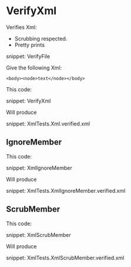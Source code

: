 # VerifyXml

Verifies Xml:

 * Scrubbing respected.
 * Pretty prints

snippet: VerifyFile


Give the following Xml:

```
<body><node>text</node></body>
```

This code:

snippet: VerifyXml

Will produce

snippet: XmlTests.Xml.verified.xml


## IgnoreMember

This code:

snippet: XmlIgnoreMember

Will produce

snippet: XmlTests.XmlIgnoreMember.verified.xml


## ScrubMember

This code:

snippet: XmlScrubMember

Will produce

snippet: XmlTests.XmlScrubMember.verified.xml
